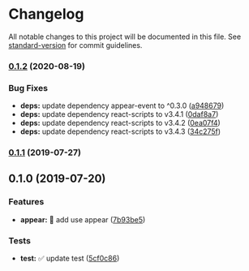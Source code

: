# Changelog

All notable changes to this project will be documented in this file. See [standard-version](https://github.com/conventional-changelog/standard-version) for commit guidelines.

### [0.1.2](https://github.com/vivaxy/use-appear/compare/v0.1.1...v0.1.2) (2020-08-19)


### Bug Fixes

* **deps:** update dependency appear-event to ^0.3.0 ([a948679](https://github.com/vivaxy/use-appear/commit/a948679ff222d0ac2a5d13f128524863ca723361))
* **deps:** update dependency react-scripts to v3.4.1 ([0daf8a7](https://github.com/vivaxy/use-appear/commit/0daf8a72d15088ba2b40ab4de19ed8cb5b845179))
* **deps:** update dependency react-scripts to v3.4.2 ([0ea07f4](https://github.com/vivaxy/use-appear/commit/0ea07f40fccefd5a6b5d64e2bb1d8290df3dbfe7))
* **deps:** update dependency react-scripts to v3.4.3 ([34c275f](https://github.com/vivaxy/use-appear/commit/34c275f82fd160b5669e6b854d0920189fbf293d))

### [0.1.1](https://github.com/vivaxy/use-appear/compare/v0.1.0...v0.1.1) (2019-07-27)



## 0.1.0 (2019-07-20)


### Features

* **appear:** :tada: add use appear ([7b93be5](https://github.com/vivaxy/use-appear/commit/7b93be5))


### Tests

* **test:** :white_check_mark: update test ([5cf0c86](https://github.com/vivaxy/use-appear/commit/5cf0c86))
